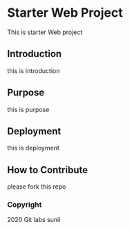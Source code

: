 # Starter Web Project
This is starter Web project
## Introduction
this is introduction
## Purpose
this is purpose
## Deployment
this is deployment
## How to Contribute
please fork this repo
### Copyright

2020 Git labs sunil
